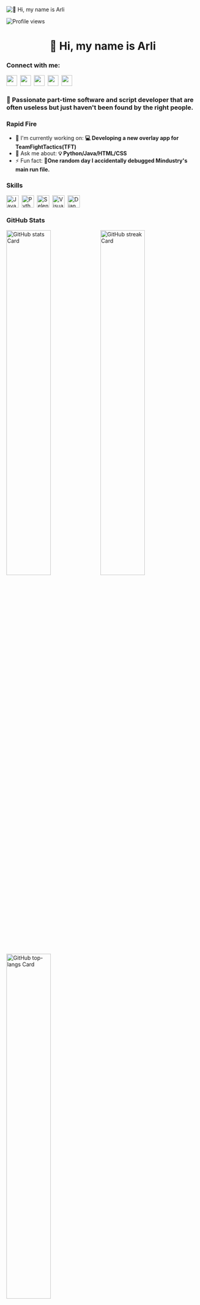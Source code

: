 ![👋 Hi, my name is Arli](https://images-wixmp-ed30a86b8c4ca887773594c2.wixmp.com/f/c83c004e-1370-4756-88e5-4071de797088/dgdq8br-09cc7ad6-a021-47a5-b0e0-917b12b0f7a7.gif?token=eyJ0eXAiOiJKV1QiLCJhbGciOiJIUzI1NiJ9.eyJzdWIiOiJ1cm46YXBwOjdlMGQxODg5ODIyNjQzNzNhNWYwZDQxNWVhMGQyNmUwIiwiaXNzIjoidXJuOmFwcDo3ZTBkMTg4OTgyMjY0MzczYTVmMGQ0MTVlYTBkMjZlMCIsIm9iaiI6W1t7InBhdGgiOiJcL2ZcL2M4M2MwMDRlLTEzNzAtNDc1Ni04OGU1LTQwNzFkZTc5NzA4OFwvZGdkcThici0wOWNjN2FkNi1hMDIxLTQ3YTUtYjBlMC05MTdiMTJiMGY3YTcuZ2lmIn1dXSwiYXVkIjpbInVybjpzZXJ2aWNlOmZpbGUuZG93bmxvYWQiXX0.tqRMtE-b2QiI2nnefNxSDMJvZCcYqFmq2ccg_Xfzqb8)

![Profile views](https://komarev.com/ghpvc/?username=Karli911&label=Profile%20views&color=0e75b6&style=flat)

<div id="toc">
  <ul align="center" style="list-style: none">
    <summary>
      <h1>
        👋 Hi, my name is Arli
      </h1>
    </summary>
  </ul>
</div>

**<h3 align="left">Connect with me:</h3>** 
<p align="left"><a href="https://www.linkedin.com/in/sushil-magare" target="_blank"><img src="https://img.shields.io/badge/LinkedIn-0077B5?logo=linkedin&logoColor=white" height="28" style="margin-right: 4px"></a> <a href="https://twitter.com/Sushil__SM" target="_blank"><img src="https://img.shields.io/badge/Twitter-000000?logo=X&logoColor=white" height="28" style="margin-right: 4px"></a> <a href="arliturka@gmail.com" target="_blank"><img src="https://img.shields.io/badge/Gmail-D14836?style=for-the-badge&logo=gmail&logoColor=white" height="28" style="margin-right: 4px"></a> <a href="https://github.com/Karli911" target="_blank"><img src="https://img.shields.io/badge/GitHub-100000?style=for-the-badge&logo=github&logoColor=white" height="28" style="margin-right: 4px"></a> <a href="https://www.instagram.com/arli.t1" target="_blank"><img src="https://img.shields.io/badge/Instagram-E4405F?style=for-the-badge&logo=instagram&logoColor=white" height="28" style="margin-right: 4px"></a></p>

 **<h3 align="left">🚀 Passionate part-time software and script developer that are often useless but just haven't been found by the right people.</h3>**

**<h3 align="left">Rapid Fire</h3>**

- 💼 I'm currently working on: **💻 Developing a new overlay app for TeamFightTactics(TFT)**
- 💬 Ask me about: **💡 Python/Java/HTML/CSS**
- ⚡ Fun fact: **🎢One random day I accidentally debugged Mindustry's main run file.**

 **<h3 align="left">Skills</h3>**

<div style="display: flex; flex-wrap: wrap; gap: 4px; justify-content: left;"><img src="https://img.shields.io/badge/JavaScript-F7DF1C?logo=javascript&logoColor=white" height="32" alt="JavaScript" style="margin-right: 4px"> <img src="https://img.shields.io/badge/Python-306998?logo=python&logoColor=white" height="32" alt="Python" style="margin-right: 4px"> <img src="https://img.shields.io/badge/Selenium-43B02A?logo=selenium&logoColor=white" height="32" alt="Selenium" style="margin-right: 4px"> <img src="https://img.shields.io/badge/Visual_Studio_Code-007ACC?logo=visual-studio-code&logoColor=white" height="32" alt="Visual Studio Code" style="margin-right: 4px"> <img src="https://img.shields.io/badge/Django-092E20?logo=django&logoColor=white" height="32" alt="Django" style="margin-right: 4px"></div>

 **<h3 align="left">GitHub Stats</h3>**

<p align="left">
  <img width="48%" src="https://github-readme-stats.vercel.app/api?username=Karli911&theme=react&hide_title=false&hide_rank=false&show_icons=false&include_all_commits=false&count_private=true&line_height=23&show=reviews" alt="GitHub stats Card" />
  <img width="48%" src="https://streak-stats.demolab.com/?user=Karli911&theme=react&hide_border=false&date_format=M+j%5B%2C+Y%5D&mode=daily&hide_total_contributions=false&hide_current_streak=false&hide_longest_streak=false&card_height=200" alt="GitHub streak Card" />
</p>

<p align="left">
  <img width="48%" src="https://github-readme-stats.vercel.app/api/top-langs?username=Karli911&theme=react&hide_title=false&layout=compact&langs_count=6&hide_progress=false&card_width=400" alt="GitHub top-langs Card" />

 **<h3 align="left">Support Me</h3>**

<p align="left"><a href="https://ko-fi.com/icy404" target="_blank"><img src="https://img.shields.io/badge/Ko--fi-343B45?style=for-the-badge&logo=kofi&logoColor=Black" height="36" style="margin-right: 4px"></a></p>
 
# __Auto Accept for League of Legends__

This Python application automatically finds and clicks the "Accept" button in League of Legends, helping you quickly enter matches. It can be configured to run automatically on system startup across different operating systems.


## **Features**
- **Automatically detects and clicks** the "Accept" button in League of Legends.
- **Configurable** to run on startup for Windows, macOS, and Linux.
- **Logs activity** for troubleshooting and monitoring.

## **Troubleshooting**
- **1.** Ensure that the *accept_button.png* is located in the same directory as *auto-accept.py*.
- **2.** Be sure to launch "League of Legends" and not move the window around. Take a screenshot of the "Accept" button and crop it. Cut everything else except the button itself.
- **3.** Do **NOT** change the resolution of your screen too much. The script will detect the button only from the screenshot taken. If you want this to work in another resolution, make sure to take another screenshot, and replace the *accept_button.png* with the new screenshot.

## **Installation**

### **1. Windows**

#### **Convert Python Script to Executable**
To convert the Python script into an executable:

```bash
pip install pyinstaller
pyinstaller --onefile accept-button.py
```

This will generate an executable in the dist directory.
Set Up on Startup

Press **Win + R**, type shell:startup, and press Enter to open the Startup folder.
Copy the executable file from the dist directory into the Startup folder.

### 2. macOS
Convert Python Script to Executable

To create a macOS application:

```bash
pip install py2app
python accept-button py2app
```

This creates a .app package.
Add to Login Items

  Open System Preferences -> Users & Groups.
  Select your user account and click on the Login Items tab.
  Drag the .app file into the Login Items list.

### 3. Linux (Systemd)
Create a Systemd Service

    Create a .service file:

```bash
sudo nano /etc/systemd/system/auto_accept.service
```

Add the following content:
```bash
ini

    [Unit]
    Description=Auto Accept League of Legends

    [Service]
    ExecStart=/usr/bin/python3 /path/to/accept-button.py
    WorkingDirectory=/path/to/your/script/
    Restart=always
    User=your_username

    [Install]
    WantedBy=multi-user.target
    Replace /path/to/accept-button.py with the actual path to your script, and your_username with your Linux username
```
Enable and Start the Service
Enable the service to run on boot:

```bash
sudo systemctl enable auto_accept.service
```
Start the service immediately:

```bash
sudo systemctl start auto_accept.service
```
### Usage

Once set up, the application will automatically run in the background. It will monitor your screen for the "Accept" button in League of Legends and click it when found.
## Logging

The application generates logs to help troubleshoot any issues. Check the app.log file in the application directory to see the log entries.

## Contributing

Contributions are welcome! Please open an issue or submit a pull request for any improvements or bug fixes.

### License

This project is licensed under the MIT License. See the LICENSE file for details.

## Notes

  Ensure the ***accept_button.png*** image is correctly placed in the same directory as the executable.
  Adjust the template matching threshold and screen resolution if the button is not being detected correctly.

 **<h3 align="left">Support Me</h3>**

<p align="left"><a href="https://ko-fi.com/icy404" target="_blank"><img src="https://img.shields.io/badge/Ko--fi-343B45?style=for-the-badge&logo=kofi&logoColor=Black" height="36" style="margin-right: 4px"></a></p>
